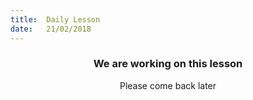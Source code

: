 ```yaml
---
title:  Daily Lesson
date:   21/02/2018
---
```


### <center>We are working on this lesson</center>
<center>Please come back later</center>